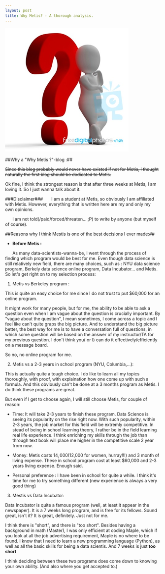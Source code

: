 ```yaml
---
layout: post
title: Why Metis? - A thorough analysis.
---
```

![Question Mark](/images/question.jpg)

##Why a "Why Metis ?"-blog :##

~~Since this blog probably would never have existed if not for Metis, I thought naturally the first blog should be dedicated to Metis.~~

Ok fine, I think the strongest reason is that after three weeks at Metis, I am loving it. So I just wanna talk about it.

###Disclaimer###
&nbsp;&nbsp;&nbsp;&nbsp;&nbsp;&nbsp;I am a student at Metis, so obviously I am affiliated with Metis. However, everything that is written here are my and only my own opinions.

&nbsp;&nbsp;&nbsp;&nbsp;&nbsp;&nbsp;I am not told(/paid/forced/threaten... ;P) to write by anyone (but myself of course).

##Reasons why I think Mestis is one of the best decisions I ever made:##


* __Before Metis :__ 

&nbsp;&nbsp;&nbsp;&nbsp;&nbsp;&nbsp;As many data-scientists-wanna-be, I went through the process of finding which program would be best for me. Even though data science is still relatively new field, there are many choices, such as : NYU data science program, Berkely data science online program, Data Incubator... and Metis.
So let's get right on to my selection process:
		
1. Metis vs Berkeley program : 

This is quite an easy choice for me since I do not trust to put $60,000 for an online program.

It might work for many people, but for me, the ability to be able to ask a question even when I am vague about the question is crucially important. By "vague about the question", I mean sometimes, I come across a topic and I feel like can't quite graps the big picture. And to understand the big picture better, the best way for me is to have a conversation full of questions, in which some question will be based on the answer of my instructor/TA for my previous question. I don't think you( or I) can do it effectively/efficiently on a message board. 

So no, no online program for me.

		
2. Metis vs a 2-3 years in school program (NYU, Columbia,...):

This is actually quite a tough choice. I do like to learn all my topics thoroughly, with proof, with explaination how one come up with such a formula. And this obviously can't be done at a 3 months program as Metis. I do think these programs are great. 

But even if I get to choose again, I will still choose Metis, for couple of reason:
 * Time: It will take 2-3 years to finish these program. 
Data Science is seeing its popularity on the rise right now. With such popularity, within 2-3 years, the job market for this field will be extremly competitive. In stead of being in school learning theory, I rather be in the field learning real life experience. I think enriching my skills through the job than through text book will place me higher in the competitive scale 2 year from now.

* Money: Metis costs $14,000 ($12,000 for women, hurray!!!) and 3 month of living expense. These in school program cost at least $60,000 and 2-3 years living expense. Enough said.

 * Personal preference : I have been in school for quite a while. I think it's time for me to try something different (new experience is always a very good thing) 	

3. Mestis vs Data Incubator:

Data Incubator is quite a famous program (well, at least it appear in the newspaper). It is a 7 weeks long program, and is free for its fellows. Sound great, isn't it? It is great, definitely. Just not for me.

I think there is "short", and there is "too short". Besides having a background in math (Master), I was only efficient at coding Maple, which if you look at all the job advertising requirement, Maple is no where to be found. I know that I need to learn a new programming language (Python), as well as all the basic skills for being a data scientis. And 7 weeks is just **too short**

I think deciding between these two programs does come down to knowing your own ability. (And also where you get accepted to.)


 		
